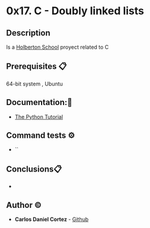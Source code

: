 # 0x17. C - Doubly linked lists

## Description

Is a [Holberton School](https://www.holbertonschool.com/)  proyect related to C

## Prerequisites 📋

64-bit system , Ubuntu 

## Documentation::mag_right:
- [The Python Tutorial](https://docs.python.org/3.4/tutorial/index.html)

## Command tests ⚙️
- ``

## Conclusions📋
- 

## Author :copyright:

* **Carlos Daniel Cortez** - [Github](https://github.com/kael1706)
